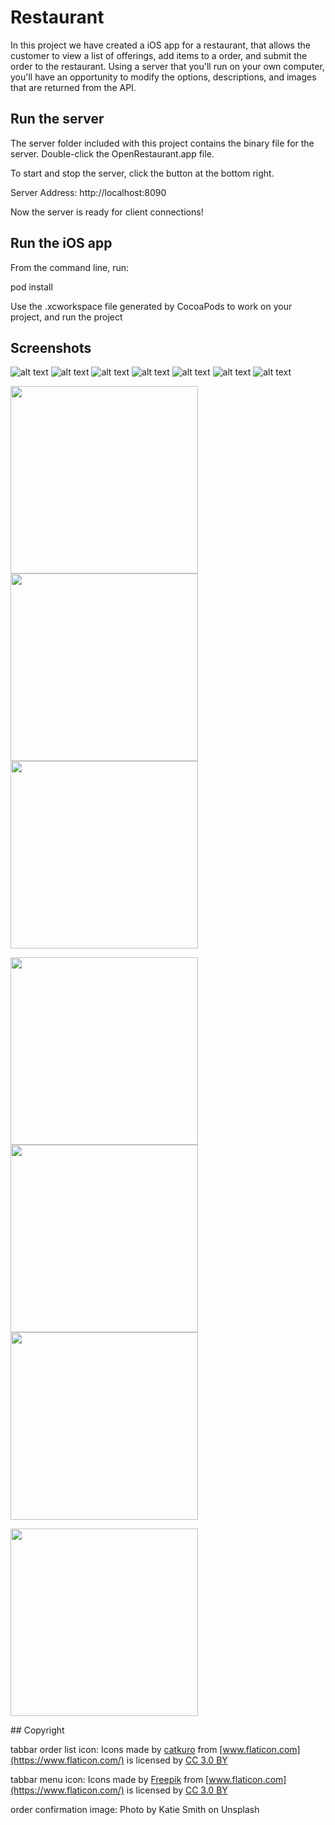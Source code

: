 # Restaurant

In this project we have created a iOS app for a restaurant, that allows the customer to view a list of offerings, add items to a order, and submit the order to the restaurant. Using a server that you'll run on your own computer, you'll have an opportunity to modify the options, descriptions, and images that are returned from the API.

## Run the server
The server folder included with this project contains the binary file for the server. Double-click the OpenRestaurant.app file.

To start and stop the server, click the button at the bottom right.

Server Address: http://localhost:8090

Now the server is ready for client connections!

## Run the iOS app

From the command line, run:

pod install

Use the .xcworkspace file generated by CocoaPods to work on your project, and run the project

## Screenshots

![alt text](https://raw.githubusercontent.com/swift-apps-developer/restaurant/master/app-images/categories.png)
![alt text](https://raw.githubusercontent.com/swift-apps-developer/restaurant/master/app-images/menu-items.png)
![alt text](https://raw.githubusercontent.com/swift-apps-developer/restaurant/master/app-images/menu-item.png)
![alt text](https://raw.githubusercontent.com/swift-apps-developer/restaurant/master/app-images/order.png)
![alt text](https://raw.githubusercontent.com/swift-apps-developer/restaurant/master/app-images/add-new-address.png)
![alt text](https://raw.githubusercontent.com/swift-apps-developer/restaurant/master/app-images/address-list.png)
![alt text](https://raw.githubusercontent.com/swift-apps-developer/restaurant/master/app-images/order-confirmation.png)

<p float="left">
  <img src="https://raw.githubusercontent.com/swift-apps-developer/restaurant/master/app-images/categories.png" width="300" />
  <img src="https://raw.githubusercontent.com/swift-apps-developer/restaurant/master/app-images/menu-items.png" width="300" /> 
  <img src="https://raw.githubusercontent.com/swift-apps-developer/restaurant/master/app-images/menu-item.png" width="300" />
</p>

<p float="left">
  <img src="https://raw.githubusercontent.com/swift-apps-developer/restaurant/master/app-images/order.png" width="300" />
  <img src="https://raw.githubusercontent.com/swift-apps-developer/restaurant/master/app-images/add-new-address.png" width="300" /> 
  <img src="https://raw.githubusercontent.com/swift-apps-developer/restaurant/master/app-images/address-list.png" width="300" />
</p>

<p float="left">
  <img src="https://raw.githubusercontent.com/swift-apps-developer/restaurant/master/app-images/order-confirmation.png" width="300" />
</p>
## Copyright

tabbar order list icon: Icons made by [catkuro](https://www.flaticon.com/authors/catkuro) from [www.flaticon.com](https://www.flaticon.com/)  is licensed by [CC 3.0 BY]("http://creativecommons.org/licenses/by/3.0/")

tabbar menu icon: Icons made by [Freepik](https://www.freepik.com/) from [www.flaticon.com](https://www.flaticon.com/)  is licensed by [CC 3.0 BY]("http://creativecommons.org/licenses/by/3.0/")

order confirmation image: Photo by Katie Smith on Unsplash

